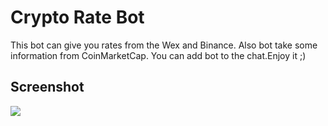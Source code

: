 # Crypto Rate Bot
This bot can give you rates from the Wex and Binance.
Also bot take some information from CoinMarketCap.
You can add bot to the chat.Enjoy it ;)

## Screenshot
![](https://github.com/SemyonNovikov/RateBot/blob/master/screen.png) 
